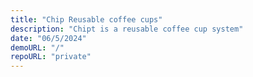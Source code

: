 ```yaml
---
title: "Chip Reusable coffee cups"
description: "Chipt is a reusable coffee cup system"
date: "06/5/2024"
demoURL: "/"
repoURL: "private"
---
```

